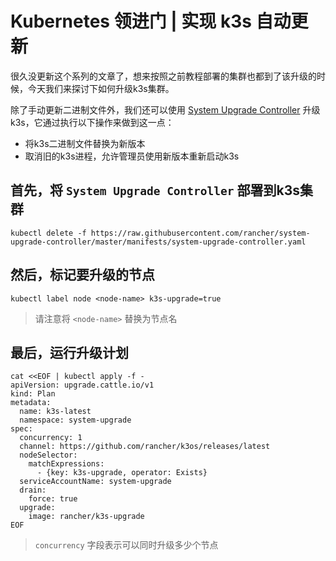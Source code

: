 # Kubernetes 领进门 | 实现 k3s 自动更新

[//]: #author (若海)
[//]: #time (2023-04-24 12:00:00)
[//]: #tags (k3s,kubernetes)

很久没更新这个系列的文章了，想来按照之前教程部署的集群也都到了该升级的时候，今天我们来探讨下如何升级k3s集群。

除了手动更新二进制文件外，我们还可以使用 [System Upgrade Controller](https://github.com/rancher/system-upgrade-controller) 升级k3s，它通过执行以下操作来做到这一点：

- 将k3s二进制文件替换为新版本
- 取消旧的k3s进程，允许管理员使用新版本重新启动k3s

## 首先，将 `System Upgrade Controller` 部署到k3s集群

```shell
kubectl delete -f https://raw.githubusercontent.com/rancher/system-upgrade-controller/master/manifests/system-upgrade-controller.yaml
```

## 然后，标记要升级的节点

```shell
kubectl label node <node-name> k3s-upgrade=true
```

> 请注意将 `<node-name>` 替换为节点名

## 最后，运行升级计划

```shell
cat <<EOF | kubectl apply -f -
apiVersion: upgrade.cattle.io/v1
kind: Plan
metadata:
  name: k3s-latest
  namespace: system-upgrade
spec:
  concurrency: 1
  channel: https://github.com/rancher/k3os/releases/latest
  nodeSelector:
    matchExpressions:
      - {key: k3s-upgrade, operator: Exists}
  serviceAccountName: system-upgrade
  drain:
    force: true
  upgrade:
    image: rancher/k3s-upgrade
EOF
``` 

> `​concurrency` ​字段表示可以同时升级多少个节点
